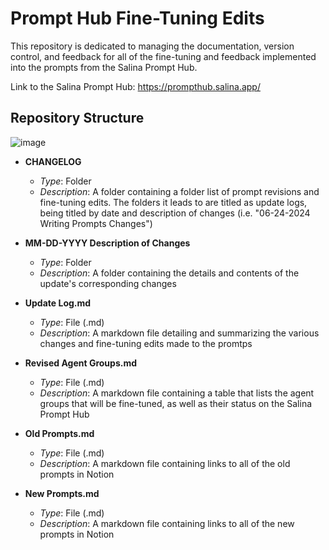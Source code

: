 # Prompt Hub Fine-Tuning Edits
This repository is dedicated to managing the documentation, version control, and feedback for all of the fine-tuning and feedback implemented into the prompts from the Salina Prompt Hub.

Link to the Salina Prompt Hub: https://prompthub.salina.app/

## Repository Structure

![image](https://github.com/NDAR123909/Prompt-Hub-Fine-Tuning-Edits/assets/149982776/25cdc278-97df-4fca-9009-fc05dc7a70ee)

- **CHANGELOG**
  - *Type*: Folder
  - *Description*: A folder containing a folder list of prompt revisions and fine-tuning edits. The folders it leads to are titled as update logs, being titled by date and description of changes (i.e. "06-24-2024 Writing Prompts Changes")

- **MM-DD-YYYY Description of Changes**
  - *Type*: Folder
  - *Description*: A folder containing the details and contents of the update's corresponding changes

- **Update Log.md**
  - *Type*: File (.md)
  - *Description*: A markdown file detailing and summarizing the various changes and fine-tuning edits made to the promtps

- **Revised Agent Groups.md**
  - *Type*: File (.md)
  - *Description*: A markdown file containing a table that lists the agent groups that will be fine-tuned, as well as their status on the Salina Prompt Hub

- **Old Prompts.md**
  - *Type*: File (.md)
  - *Description*: A markdown file containing links to all of the old prompts in Notion
 
- **New Prompts.md**
  - *Type*: File (.md)
  - *Description*: A markdown file containing links to all of the new prompts in Notion
